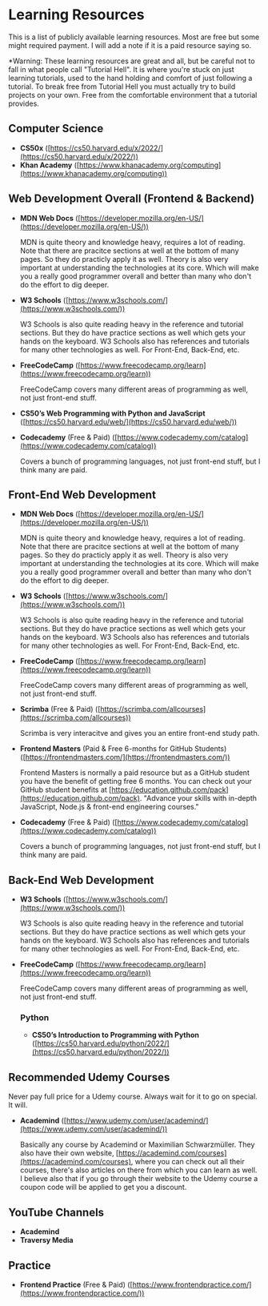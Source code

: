 # Learning Resources

This is a list of publicly available learning resources. Most are free but some might required payment. I will add a note if it is a paid resource saying so. 

*Warning: These learning resources are great and all, but be careful not to fall in what people call "Tutorial Hell". It is where you're stuck on just learning tutorials, used to the hand holding and comfort of just following a tutorial.
To break free from Tutorial Hell you must actually try to build projects on your own. Free from the comfortable environment that a tutorial provides. 

## Computer Science

- **CS50x** ([https://cs50.harvard.edu/x/2022/](https://cs50.harvard.edu/x/2022/))
- **Khan Academy** ([https://www.khanacademy.org/computing](https://www.khanacademy.org/computing))

## Web Development Overall (Frontend & Backend)

- **MDN Web Docs** ([https://developer.mozilla.org/en-US/](https://developer.mozilla.org/en-US/))

  MDN is quite theory and knowledge heavy, requires a lot of reading. Note that there are pracitce sections at well at the bottom of many pages. So they do practicly apply it as well. 
  Theory is also very important at understanding the technologies at its core. Which will make you a really good programmer overall and better than many who don't do the effort to dig deeper.
  
- **W3 Schools** ([https://www.w3schools.com/](https://www.w3schools.com/))

  W3 Schools is also quite reading heavy in the reference and tutorial sections. But they do have practice sections as well which gets your hands on the keyboard.
  W3 Schools also has references and tutorials for many other technologies as well. For Front-End, Back-End, etc.
  
- **FreeCodeCamp** ([https://www.freecodecamp.org/learn](https://www.freecodecamp.org/learn))

  FreeCodeCamp covers many different areas of programming as well, not just front-end stuff.
  
- **CS50’s Web Programming with Python and JavaScript** ([https://cs50.harvard.edu/web/](https://cs50.harvard.edu/web/))
  
- **Codecademy** (Free & Paid) ([https://www.codecademy.com/catalog](https://www.codecademy.com/catalog))

  Covers a bunch of programming languages, not just front-end stuff, but I think many are paid. 

## Front-End Web Development

- **MDN Web Docs** ([https://developer.mozilla.org/en-US/](https://developer.mozilla.org/en-US/))

  MDN is quite theory and knowledge heavy, requires a lot of reading. Note that there are pracitce sections at well at the bottom of many pages. So they do practicly apply it as well. 
  Theory is also very important at understanding the technologies at its core. Which will make you a really good programmer overall and better than many who don't do the effort to dig deeper.
  
- **W3 Schools** ([https://www.w3schools.com/](https://www.w3schools.com/))

  W3 Schools is also quite reading heavy in the reference and tutorial sections. But they do have practice sections as well which gets your hands on the keyboard.
  W3 Schools also has references and tutorials for many other technologies as well. For Front-End, Back-End, etc.
  
- **FreeCodeCamp** ([https://www.freecodecamp.org/learn](https://www.freecodecamp.org/learn))

  FreeCodeCamp covers many different areas of programming as well, not just front-end stuff.
  
- **Scrimba** (Free & Paid) ([https://scrimba.com/allcourses](https://scrimba.com/allcourses))
  
  Scrimba is very interacitve and gives you an entire front-end study path.

- **Frontend Masters** (Paid & Free 6-months for GitHub Students) ([https://frontendmasters.com/](https://frontendmasters.com/))
  
  Frontend Masters is normally a paid resource but as a GitHub student you have the benefit of getting free 6 months. You can check out your GitHub student benefits at [https://education.github.com/pack](https://education.github.com/pack).
  "Advance your skills with in-depth JavaScript, Node.js & front-end engineering courses."

- **Codecademy** (Free & Paid) ([https://www.codecademy.com/catalog](https://www.codecademy.com/catalog))

  Covers a bunch of programming languages, not just front-end stuff, but I think many are paid. 

## Back-End Web Development

- **W3 Schools** ([https://www.w3schools.com/](https://www.w3schools.com/))

  W3 Schools is also quite reading heavy in the reference and tutorial sections. But they do have practice sections as well which gets your hands on the keyboard.
  W3 Schools also has references and tutorials for many other technologies as well. For Front-End, Back-End, etc.
  
- **FreeCodeCamp** ([https://www.freecodecamp.org/learn](https://www.freecodecamp.org/learn))

  FreeCodeCamp covers many different areas of programming as well, not just front-end stuff.
  
  ### Python
  
  - **CS50’s Introduction to Programming with Python** ([https://cs50.harvard.edu/python/2022/](https://cs50.harvard.edu/python/2022/))
  
## Recommended Udemy Courses

  Never pay full price for a Udemy course. Always wait for it to go on special. It will.

- **Academind** ([https://www.udemy.com/user/academind/](https://www.udemy.com/user/academind/))

  Basically any course by Academind or Maximilian Schwarzmüller. They also have their own website, [https://academind.com/courses](https://academind.com/courses), where you can check out all their courses, there's also articles on there from which you can learn as well.
  I believe also that if you go through their website to the Udemy course a coupon code will be applied to get you a discount.

## YouTube Channels

- **Academind**
- **Traversy Media**

## Practice

- **Frontend Practice** (Free & Paid) ([https://www.frontendpractice.com/](https://www.frontendpractice.com/))

